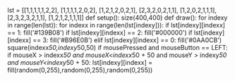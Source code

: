 lst = [[1,1,1,1,1,2,2],
       [1,1,1,1,2,0,2],
       [1,2,1,2,0,2,1],
       [2,3,2,0,2,1,1],
       [1,2,0,2,1,1,1],
       [2,3,2,3,2,1,1],
       [1,2,1,2,1,1,1]]
def setup():
    size(400,400)
def draw():
    for indexy in range(len(lst)):
        for indexx in range(len(lst[indexy])):
            if lst[indexy][indexx] == 1:
                fill('#139B08')
            if lst[indexy][indexx] == 2:
                fill('#000000')
            if lst[indexy][indexx] == 3:
                fill('#B96E0B')
            elif lst[indexy][indexx] == 0:
                fill('#0AA0CB')
            square(indexx*50,indexy*50,50)
            if mousePressed and mouseButton == LEFT:
                if mouseX > indexx*50 and mouseX<indexx*50 + 50 and mouseY > indexy*50 and mouseY<indexy*50 + 50:
                    lst[indexy][indexx] = fill(random(0,255),random(0,255),random(0,255))
